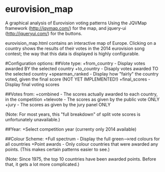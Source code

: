 eurovision_map
==============

A graphical analysis of Eurovision voting patterns
Using the JQVMap framework (http://jqvmap.com/) for the map, and jquery-ui (http://jqueryui.com/) for the buttons.

eurovision_map.html contains an interactive map of Europe.
Clicking on a country shows the results of their votes in the 2014 eurovision song contest;
the way that this data is displayed is highly configurable.

#Configuration options:
##Vote type:
    +from_country    - Display votes awarded BY the selected country
    +to_country      - Disaply votes awarded TO the selected country
    +spearman_ranked - Display how "fairly" the country voted, given the final score (NOT YET IMPLEMENTED!)
    +final_scores    - Display final voting scores

##Votes from:
    +combined        - The scores actually awarded to each country, in the competition
    +televote        - The scores as given by the public vote ONLY
    +jury            - The scores as given by the jury panel ONLY

(Note: For most years, this "full breakdown" of split vote scores is unfortunately unavailable.)

##Year:
    +Select competition year (currenty only 2014 available)

##Colour Scheme:
    +Full spectrum   - Display the full green-->red colours for all countries
    +Point awards    - Only colour countries that were awarded any points. (This makes certain patterns easier to see.)

(Note: Since 1975, the top 10 countries have been awarded points. Before that, it gets a lot more complicated.)
